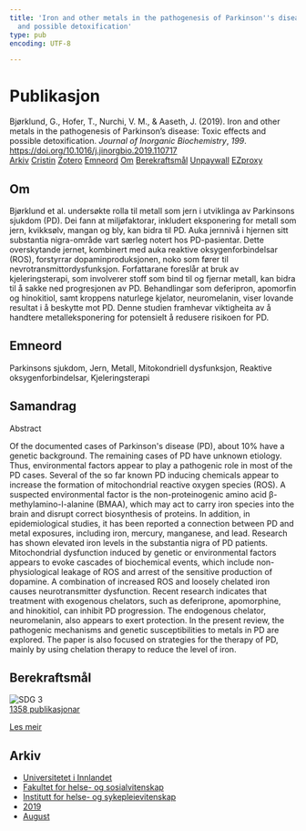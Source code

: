 ```yaml
---
title: 'Iron and other metals in the pathogenesis of Parkinson''s disease: Toxic effects
  and possible detoxification'
type: pub
encoding: UTF-8

---
```

<h1>Publikasjon</h1>
<article id="csl-bib-container-P5MKRDAJ" class="csl-bib-container">
  <div class="csl-bib-body"> <div class="csl-entry">Bjørklund, G., Hofer, T., Nurchi, V. M., &#38; Aaseth, J. (2019). Iron and other metals in the pathogenesis of Parkinson’s disease: Toxic effects and possible detoxification. <i>Journal of Inorganic Biochemistry</i>, <i>199</i>. <a href="https://doi.org/10.1016/j.jinorgbio.2019.110717">https://doi.org/10.1016/j.jinorgbio.2019.110717</a></div> </div>
  <div class="csl-bib-buttons">
    <a href="#taxonomy-article-P5MKRDAJ" alt="archive" class="csl-bib-button">Arkiv</a>
    <a href="https://app.cristin.no/results/show.jsf?id=1715238" alt="Cristin" class="csl-bib-button">Cristin</a>
    <a href="http://zotero.org/groups/5881554/items/P5MKRDAJ" alt="Zotero" class="csl-bib-button">Zotero</a>
    <a href="#keywords-article-P5MKRDAJ" alt="keywords" class="csl-bib-button">Emneord</a>
    <a href="#about-article-P5MKRDAJ" alt="about_pub" class="csl-bib-button">Om</a>
    <a href="#sdg-article-P5MKRDAJ" alt="sdg" class="csl-bib-button">Berekraftsmål</a>
    <a href="https://doi.org/10.1016/j.jinorgbio.2019.110717" alt="Unpaywall" class="csl-bib-button">Unpaywall</a>
    <a href="https://doi.org/10.1016/j.jinorgbio.2019.110717" alt="EZproxy" class="csl-bib-button">EZproxy</a>
  </div>
  <div id="csl-bib-meta-container-P5MKRDAJ"></div>
</article>
<div id="csl-bib-meta-P5MKRDAJ" class="csl-bib-meta">
  <article id="about-article-P5MKRDAJ" class="about_pub-article">
    <h1>Om</h1>
    Bjørklund et al. undersøkte rolla til metall som jern i utviklinga av Parkinsons sjukdom (PD). Dei fann at miljøfaktorar, inkludert eksponering for metall som jern, kvikksølv, mangan og bly, kan bidra til PD. Auka jernnivå i hjernen sitt substantia nigra-område vart særleg notert hos PD-pasientar. Dette overskytande jernet, kombinert med auka reaktive oksygenforbindelsar (ROS), forstyrrar dopaminproduksjonen, noko som fører til nevrotransmittordysfunksjon. Forfattarane foreslår at bruk av kjeleringsterapi, som involverer stoff som bind til og fjernar metall, kan bidra til å sakke ned progresjonen av PD. Behandlingar som deferipron, apomorfin og hinokitiol, samt kroppens naturlege kjelator, neuromelanin, viser lovande resultat i å beskytte mot PD. Denne studien framhevar viktigheita av å handtere metalleksponering for potensielt å redusere risikoen for PD.
  </article>
  <article id="keywords-article-P5MKRDAJ" class="keywords-article">
    <h1>Emneord</h1>
    Parkinsons sjukdom, Jern, Metall, Mitokondriell dysfunksjon, Reaktive oksygenforbindelsar, Kjeleringsterapi
  </article>
  <article id="abstract-article-P5MKRDAJ" class="abstract-article">
    <h1>Samandrag</h1>
    Abstract 
 
 
Of the documented cases of Parkinson's disease (PD), about 10% have a genetic background. The remaining cases of PD have unknown etiology. Thus, environmental factors appear to play a pathogenic role in most of the PD cases. Several of the so far known PD inducing chemicals appear to increase the formation of mitochondrial reactive oxygen species (ROS). A suspected environmental factor is the non-proteinogenic amino acid β-methylamino-l-alanine (BMAA), which may act to carry iron species into the brain and disrupt correct biosynthesis of proteins. In addition, in epidemiological studies, it has been reported a connection between PD and metal exposures, including iron, mercury, manganese, and lead. Research has shown elevated iron levels in the substantia nigra of PD patients. Mitochondrial dysfunction induced by genetic or environmental factors appears to evoke cascades of biochemical events, which include non-physiological leakage of ROS and arrest of the sensitive production of dopamine. A combination of increased ROS and loosely chelated iron causes neurotransmitter dysfunction. Recent research indicates that treatment with exogenous chelators, such as deferiprone, apomorphine, and hinokitiol, can inhibit PD progression. The endogenous chelator, neuromelanin, also appears to exert protection. In the present review, the pathogenic mechanisms and genetic susceptibilities to metals in PD are explored. The paper is also focused on strategies for the therapy of PD, mainly by using chelation therapy to reduce the level of iron.
  </article>
  <article id="sdg-article-P5MKRDAJ" class="sdg-article">
    <h1>Berekraftsmål</h1>
    <div class="sdg-container"><div id="sdg3" class="sdg">
        <img src="{{< params subfolder >}}images/sdg/sdg03_nn.png" class="image" alt="SDG 3">
        <div class="sdg-overlay">
          <a href="/nn/archive/?key=?sdg=3#archive" class="sdg-publication-count"><span>1358</span> publikasjonar</a>
          <p><a href="https://fn.no/om-fn/fns-baerekraftsmaal/god-helse-og-livskvalitet?lang=nno-NO" class="sdg-read-more">Les meir</a></p>
        </div>
      </div></div>
  </article>
  <article id="taxonomy-article-P5MKRDAJ" class="taxonomy-article">
    <h1>Arkiv</h1>
    <ul>
      <li>
        <a href="/nn/archive/?key=3DCRN523">Universitetet i Innlandet</a>
      </li>
      <li>
        <a href="/nn/archive/?key=IDKFS3MX">Fakultet for helse- og sosialvitenskap</a>
      </li>
      <li>
        <a href="/nn/archive/?key=GTV4ECMZ">Institutt for helse- og sykepleievitenskap</a>
      </li>
      <li>
        <a href="/nn/archive/?key=E7THIEEM">2019</a>
      </li>
      <li>
        <a href="/nn/archive/?key=RVVJX4EK">August</a>
      </li>
    </ul>
  </article>
</div>
